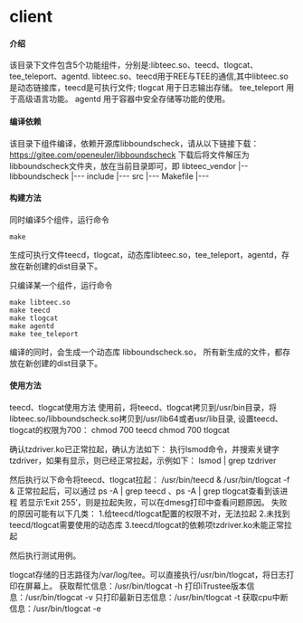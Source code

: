 # client

#### 介绍
该目录下文件包含5个功能组件，分别是:libteec.so、teecd、tlogcat、tee_teleport、agentd.
libteec.so、teecd用于REE与TEE的通信,其中libteec.so是动态链接库，teecd是可执行文件;
tlogcat 用于日志输出存储。
tee_teleport 用于高级语言功能。
agentd 用于容器中安全存储等功能的使用。


#### 编译依赖
该目录下组件编译，依赖开源库libboundscheck，请从以下链接下载：
https://gitee.com/openeuler/libboundscheck
下载后将文件解压为libboundscheck文件夹，放在当前目录即可，即
libteec_vendor
  |--libboundscheck
          |--- include
	  |--- src
	  |--- Makefile
	  |---


#### 构建方法
同时编译5个组件，运行命令
```
make
```
生成可执行文件teecd，tlogcat，动态库libteec.so，tee_teleport，agentd，存放在新创建的dist目录下。

只编译某一个组件，运行命令
```
make libteec.so
make teecd
make tlogcat
make agentd
make tee_teleport
```
编译的同时，会生成一个动态库 libboundscheck.so，
所有新生成的文件，都存放在新创建的dist目录下。

#### 使用方法
teecd、tlogcat使用方法
使用前，将teecd、tlogcat拷贝到/usr/bin目录，将libteec.so/libboundscheck.so拷贝到/usr/lib64或者usr/lib目录,
设置teecd、tlogcat的权限为700：
chmod 700 teecd
chmod 700 tlogcat

确认tzdriver.ko已正常拉起，确认方法如下：
执行lsmod命令，并搜索关键字tzdriver，如果有显示，则已经正常拉起，示例如下：
lsmod | grep tzdriver

然后执行以下命令将teecd、tlogcat拉起：
/usr/bin/teecd &
/usr/bin/tlogcat -f &
正常拉起后，可以通过 ps -A | grep teecd 、ps -A | grep tlogcat查看到该进程
若显示‘Exit 255’，则是拉起失败，可以在dmesg打印中查看问题原因。
失败的原因可能有以下几类：
1.给teecd/tlogcat配置的权限不对，无法拉起
2.未找到teecd/tlogcat需要使用的动态库
3.teecd/tlogcat的依赖项tzdriver.ko未能正常拉起

然后执行测试用例。

tlogcat存储的日志路径为/var/log/tee。可以直接执行/usr/bin/tlogcat，将日志打印在屏幕上。
获取帮忙信息：/usr/bin/tlogcat -h
打印iTrustee版本信息：/usr/bin/tlogcat -v
只打印最新日志信息：/usr/bin/tlogcat -t
获取cpu中断信息：/usr/bin/tlogcat -e
